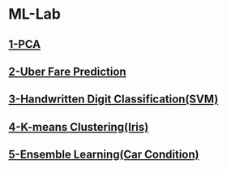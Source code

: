 # ML-Lab
## [1-PCA](https://github.com/Atharva647/ML-Lab/blob/main/ML_PR1.ipynb "🔗")
## [2-Uber Fare Prediction](https://github.com/Atharva647/ML-Lab/blob/main/ML_PR2.ipynb "🔗")
## [3-Handwritten Digit Classification(SVM)](https://github.com/Atharva647/ML-Lab/blob/main/ML_PR3.ipynb "🔗")
## [4-K-means Clustering(Iris)](https://github.com/Atharva647/ML-Lab/blob/main/ML_PR4.ipynb "🔗")
## [5-Ensemble Learning(Car Condition)](https://github.com/Atharva647/ML-Lab/blob/main/ML_PR5.ipynb "🔗")
